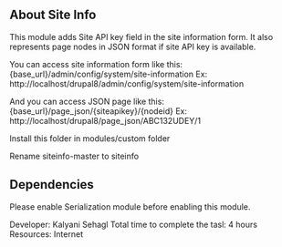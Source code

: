 ## About Site Info
This module adds Site API key field in the site information form. It also represents page nodes in JSON format if site API key is available.

You can access site information form like this: {base_url}/admin/config/system/site-information
Ex: http://localhost/drupal8/admin/config/system/site-information

And you can access JSON page like this:  {base_url}/page_json/{siteapikey}/{nodeid}
Ex: http://localhost/drupal8/page_json/ABC132UDEY/1

Install this folder in modules/custom folder

Rename siteinfo-master to siteinfo

## Dependencies

Please enable Serialization module before enabling this module.

Developer: Kalyani Sehagl
Total time to complete the tasl: 4 hours
Resources: Internet
